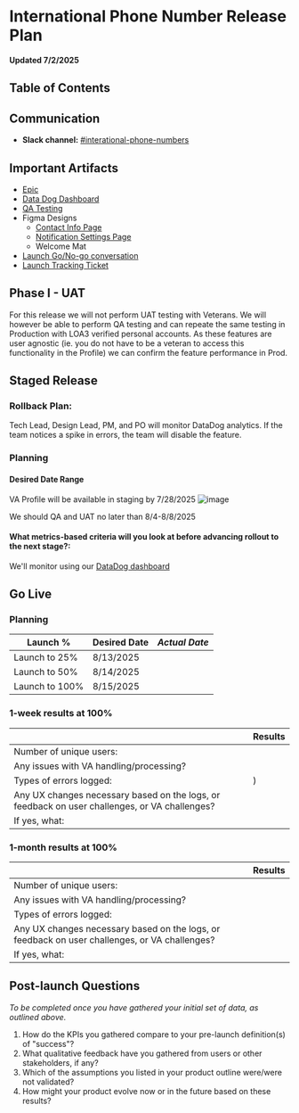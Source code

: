 # International Phone Number Release Plan 

**Updated 7/2/2025**


## Table of Contents


## Communication
- **Slack channel:** [#interational-phone-numbers](https://dsva.slack.com/archives/C08P5UMPBKN)

## Important Artifacts 
- [Epic](https://github.com/department-of-veterans-affairs/va.gov-team/issues/74562)
- [Data Dog Dashboard](https://vagov.ddog-gov.com/dashboard/86m-u8e-z5x/authenticated-experience-profile?fromUser=false&refresh_mode=sliding&from_ts=1749043498607&to_ts=1749044398607&live=true)
- [QA Testing](https://github.com/department-of-veterans-affairs/va.gov-team/blob/master/products/identity-personalization/profile/contact-information/international-phone-numbers/QA/README.md)
- Figma Designs
  - [Contact Info Page](https://www.figma.com/design/bFdl7MEIda4ExZIQuot84r/Profile---Contact-Information?node-id=1386-2292&p=f&t=FMeUN2DeDp4EPo4i-0)
  - [Notification Settings Page](https://www.figma.com/design/e6JEtrwZCInKk9SjZktx2T/Profile---Notification-Settings?node-id=1936-16244&t=EHUdmR3x993nv22U-0)
  - Welcome Mat
- [Launch Go/No-go conversation](https://github.com/department-of-veterans-affairs/va.gov-team/issues/113482)
- [Launch Tracking Ticket](https://github.com/department-of-veterans-affairs/va.gov-team/issues/113480)



## Phase I - UAT

For this release we will not perform UAT testing with Veterans. We will however be able to perform QA testing and can repeate the same testing in Production with LOA3 verified personal accounts. As these features are user agnostic (ie. you do not have to be a veteran to access this functionality in the Profile) we can confirm the feature performance in Prod. 

## Staged Release 
### Rollback Plan: 
Tech Lead, Design Lead, PM, and PO will monitor DataDog analytics. If the team notices a spike in errors, the team will disable the feature.

### Planning 

#### Desired Date Range 
VA Profile will be available in staging by 7/28/2025
![image](https://github.com/user-attachments/assets/66f9f92a-c4f3-4fbc-943e-5d4318e9c1b9)

We should QA and UAT no later than 8/4-8/8/2025

#### What metrics-based criteria will you look at before advancing rollout to the next stage?:

We'll monitor using our [DataDog dashboard](https://vagov.ddog-gov.com/dashboard/86m-u8e-z5x/authenticated-experience-profile?fromUser=false&refresh_mode=sliding&from_ts=1749043498607&to_ts=1749044398607&live=true)

## Go Live 

### Planning 
|Launch % |Desired Date | _Actual Date_ | 
|-------|-----------|-----------|
| Launch to 25% |  8/13/2025  |  |
| Launch to 50% |  8/14/2025 |  |
| Launch to 100% |  8/15/2025 |  |

### 1-week results at 100%
||Results|
|---|---|
|Number of unique users:||
|Any issues with VA handling/processing?||
|Types of errors logged:| )|
|Any UX changes necessary based on the logs, or feedback on user challenges, or VA challenges?||
|If yes, what:||


### 1-month results at 100%
||Results|
|---|---|
|Number of unique users:||
|Any issues with VA handling/processing?| |
|Types of errors logged:|  |
|Any UX changes necessary based on the logs, or feedback on user challenges, or VA challenges?| |
|If yes, what:||

## Post-launch Questions 

_To be completed once you have gathered your initial set of data, as outlined above._ 

1. How do the KPIs you gathered compare to your pre-launch definition(s) of "success"?
2. What qualitative feedback have you gathered from users or other stakeholders, if any?
3. Which of the assumptions you listed in your product outline were/were not validated? 
4. How might your product evolve now or in the future based on these results?

